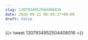 ```yaml
---
slug: 1307934952504406016
date: 2020-09-21 06:49:27+00:00
draft: false
---
```


{{< tweet 1307934952504406016 >}}
